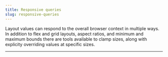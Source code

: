 ```yaml
---
title: Responsive queries
slug: responsive-queries
---
```


Layout values can respond to the overall browser context in multiple ways. In addition to flex and grid layouts, aspect ratios, and minimum and maximum bounds there are tools available to clamp sizes, along with explicity overriding values at specific sizes.

---
